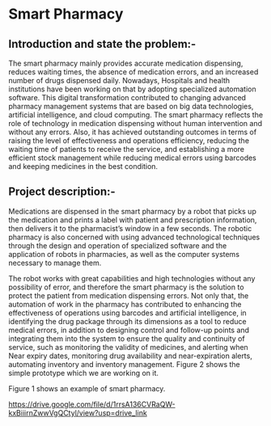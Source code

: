 # Smart Pharmacy 


## Introduction and state the problem:-
The smart pharmacy mainly provides accurate medication dispensing, reduces waiting times, the absence of medication errors, and an increased number of drugs dispensed daily. Nowadays, Hospitals and health institutions have been working on that by adopting specialized automation software.
This digital transformation contributed to changing advanced pharmacy management systems that are based on big data technologies, artificial intelligence, and cloud computing.
The smart pharmacy reflects the role of technology in medication dispensing without human intervention and without any errors. Also, it has achieved outstanding outcomes in terms of raising the level of effectiveness and operations efficiency, reducing the waiting time of patients to receive the service, and establishing a more efficient stock management while reducing medical errors using barcodes and keeping medicines in the best condition.

## Project description:-
Medications are dispensed in the smart pharmacy by a robot that picks up the medication and prints a label with patient and prescription information, then delivers it to the pharmacist’s window in a few seconds. The robotic pharmacy is also concerned with using advanced technological techniques through the design and operation of specialized software and the application of robots in pharmacies, as well as the computer systems necessary to manage them.                                                                             

The robot works with great capabilities and high technologies without any possibility of error, and therefore the smart pharmacy is the solution to protect the patient from medication dispensing errors. Not only that, the automation of work in the pharmacy has contributed to enhancing the effectiveness of operations using barcodes and artificial intelligence, in identifying the drug package through its dimensions as a tool to reduce medical errors, in addition to designing control and follow-up points and integrating them into the system to ensure the quality and continuity of service, such as monitoring the validity of medicines, and alerting when Near expiry dates, monitoring drug availability and near-expiration alerts, automating inventory and inventory management. Figure 2 shows the simple prototype which we are working on it.




Figure 1 shows an example of smart pharmacy.

https://drive.google.com/file/d/1rrsA136CVRaQW-kxBiiirnZwwVgQCtyl/view?usp=drive_link
